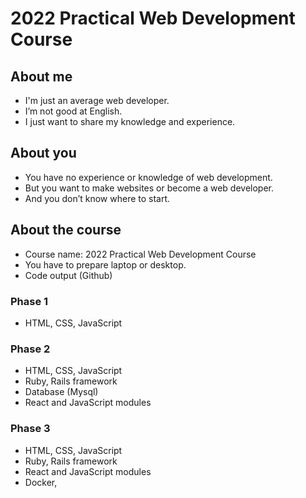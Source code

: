 # 2022 Practical Web Development Course

## About me

- I'm just an average web developer.
- I’m not good at English.
- I just want to share my knowledge and experience. 

## About you 

- You have no experience or knowledge of web development. 
- But you want to make websites or become a web developer.
- And you don’t know where to start.

## About the course 
- Course name: 2022 Practical Web Development Course
- You have to prepare laptop or desktop. 
- Code output (Github)

### Phase 1 
- HTML, CSS, JavaScript 

### Phase 2 
- HTML, CSS, JavaScript 
- Ruby, Rails framework 
- Database (Mysql)
- React and JavaScript modules

### Phase 3
- HTML, CSS, JavaScript 
- Ruby, Rails framework 
- React and JavaScript modules
- Docker, 
